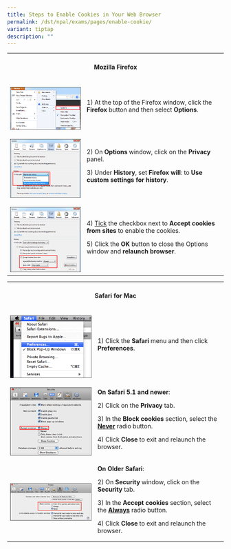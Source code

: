 ```yaml
---
title: Steps to Enable Cookies in Your Web Browser
permalink: /dst/npal/exams/pages/enable-cookie/
variant: tiptap
description: ""
---
```

<table>
<tbody>
<tr>
<th rowspan="1" colspan="2">
<h4>Mozilla Firefox</h4>
</th>
</tr>
<tr>
<td rowspan="1" colspan="1">
<p></p>
<div class="isomer-image-wrapper">
<img style="width: 100%" height="auto" width="100%" alt="options" src="/images/enablecookie_ff_1.gif">
</div>
</td>
<td rowspan="1" colspan="1">
<p>1) At the top of the Firefox window, click the <strong>Firefox</strong> button
and then select <strong>Options</strong>.</p>
</td>
</tr>
<tr>
<td rowspan="1" colspan="1">
<p></p>
<div class="isomer-image-wrapper">
<img style="width: 100%" height="auto" width="100%" alt="remember history" src="/images/enablecookie_ff_2.gif">
</div>
</td>
<td rowspan="1" colspan="1">
<p>2) On<strong> Options</strong> window, click on the <strong>Privacy</strong> panel.</p>
<p>3) Under <strong>History</strong>, set <strong>Firefox will</strong>: to <strong>Use custom settings for history</strong>.</p>
</td>
</tr>
<tr>
<td rowspan="1" colspan="1">
<p></p>
<div class="isomer-image-wrapper">
<img style="width: 100%" height="auto" width="100%" alt="accept cookies" src="/images/enablecookie_ff_3.gif">
</div>
</td>
<td rowspan="1" colspan="1">
<p>4) <u>Tick</u> the checkbox next to <strong>Accept cookies from sites</strong> to
enable the cookies.</p>
<p>5) Click the <strong>OK</strong> button to close the Options window and <strong>relaunch browser</strong>.</p>
</td>
</tr>
</tbody>
</table>
<table>
<tbody>
<tr>
<th rowspan="1" colspan="2">
<p></p>
<h4>Safari for Mac</h4>
</th>
</tr>
<tr>
<td rowspan="1" colspan="1">
<p></p>
<div class="isomer-image-wrapper">
<img style="width: 100%" height="auto" width="100%" alt="safari preferences" src="/images/enablecookie_safari_1.gif">
</div>
</td>
<td rowspan="1" colspan="1">
<p>1) Click the <strong>Safari</strong> menu and then click <strong>Preferences</strong>.</p>
</td>
</tr>
<tr>
<td rowspan="1" colspan="1">
<p></p>
<div class="isomer-image-wrapper">
<img style="width: 100%" height="auto" width="100%" alt="safari accept cookies" src="/images/enablecookie_safari_2a.gif">
</div>
</td>
<td rowspan="1" colspan="1">
<p><strong>On Safari 5.1 and newer</strong>:</p>
<p>2) Click on the <strong>Privacy </strong>tab.</p>
<p>3) In the <strong>Block cookies</strong> section, select the <strong><u>Never</u></strong> radio
button.</p>
<p>4) Click<strong> Close </strong>to exit and relaunch the browser.</p>
</td>
</tr>
<tr>
<td rowspan="1" colspan="1">
<p></p>
<div class="isomer-image-wrapper">
<img style="width: 100%" height="auto" width="100%" alt="safari enable cookie" src="/images/enablecookie_safari_2b.gif">
</div>
</td>
<td rowspan="1" colspan="1">
<p><strong>On Older Safari</strong>:</p>
<p>2) On<strong> Security </strong>window, click on the <strong>Security </strong>tab.</p>
<p>3) In the <strong>Accept cookies</strong> section, select the <strong><u>Always</u></strong> radio
button.</p>
<p>4) Click<strong> Close </strong>to exit and relaunch the browser.</p>
</td>
</tr>
</tbody>
</table>
<p></p>